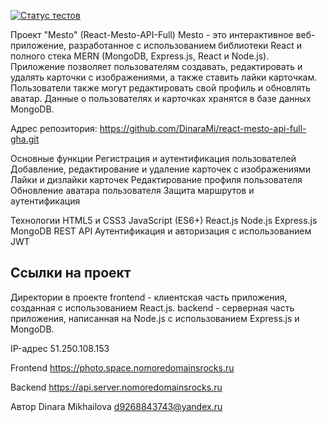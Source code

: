 [![Статус тестов](../../actions/workflows/tests.yml/badge.svg)](../../actions/workflows/tests.yml)

Проект "Mesto" (React-Mesto-API-Full)
Mesto - это интерактивное веб-приложение, разработанное с использованием библиотеки React и полного стека MERN (MongoDB, Express.js, React и Node.js). Приложение позволяет пользователям создавать, редактировать и удалять карточки с изображениями, а также ставить лайки карточкам. Пользователи также могут редактировать свой профиль и обновлять аватар. Данные о пользователях и карточках хранятся в базе данных MongoDB.

Адрес репозитория: https://github.com/DinaraMi/react-mesto-api-full-gha.git

Основные функции
Регистрация и аутентификация пользователей
Добавление, редактирование и удаление карточек с изображениями
Лайки и дизлайки карточек
Редактирование профиля пользователя
Обновление аватара пользователя
Защита маршрутов и аутентификация

Технологии
HTML5 и CSS3
JavaScript (ES6+)
React.js
Node.js
Express.js
MongoDB
REST API
Аутентификация и авторизация с использованием JWT

## Ссылки на проект
Директории в проекте
frontend - клиентская часть приложения, созданная с использованием React.js.
backend - серверная часть приложения, написанная на Node.js с использованием Express.js и MongoDB.

IP-адрес 51.250.108.153

Frontend https://photo.space.nomoredomainsrocks.ru

Backend https://api.server.nomoredomainsrocks.ru

Автор
Dinara Mikhailova d9268843743@yandex.ru
